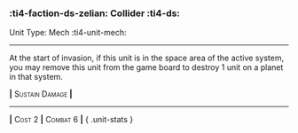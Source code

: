 ### :ti4-faction-ds-zelian: **Collider** :ti4-ds:

Unit Type: Mech :ti4-unit-mech:

---

At the start of invasion, if this unit is in the space area of the active system, you may remove this unit from the game board to destroy 1 unit on a planet in that system.

__|__ <span style="font-variant:small-caps;">Sustain Damage</span> __|__

---

__|__ <span style="font-variant:small-caps;">Cost 2</span> __|__ <span style="font-variant:small-caps;">Combat 6</span> __|__
{ .unit-stats }
